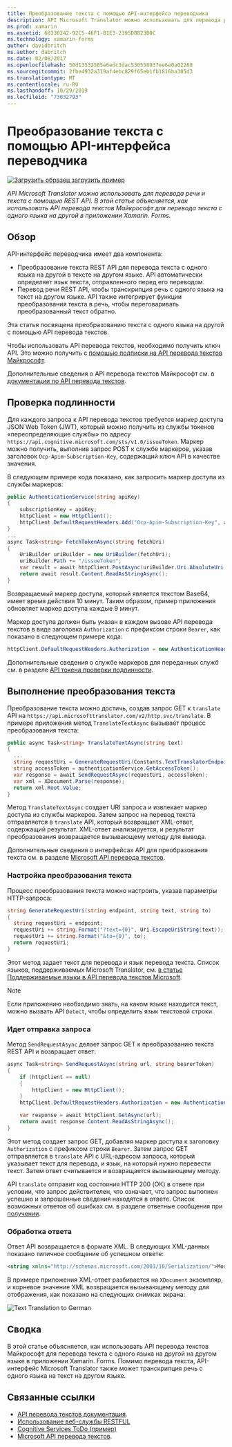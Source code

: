 ```yaml
---
title: Преобразование текста с помощью API-интерфейса переводчика
description: API Microsoft Translator можно использовать для перевода речи и текста с помощью REST API. В этой статье объясняется, как использовать API перевода текстов Майкрософт для перевода текста с одного языка на другой в приложении Xamarin. Forms.
ms.prod: xamarin
ms.assetid: 68330242-92C5-46F1-B1E3-2395D8823B0C
ms.technology: xamarin-forms
author: davidbritch
ms.author: dabritch
ms.date: 02/08/2017
ms.openlocfilehash: 50d13532585e6edc3dac530558937ee6e0a02268
ms.sourcegitcommit: 2fbe4932a319af4ebc829f65eb1fb1816ba305d3
ms.translationtype: MT
ms.contentlocale: ru-RU
ms.lasthandoff: 10/29/2019
ms.locfileid: "73032793"
---
```

# <a name="text-translation-using-the-translator-api"></a>Преобразование текста с помощью API-интерфейса переводчика

[![Загрузить образец](~/media/shared/download.png) загрузить пример](https://docs.microsoft.com/samples/xamarin/xamarin-forms-samples/webservices-todocognitiveservices)

_API Microsoft Translator можно использовать для перевода речи и текста с помощью REST API. В этой статье объясняется, как использовать API перевода текстов Майкрософт для перевода текста с одного языка на другой в приложении Xamarin. Forms._

## <a name="overview"></a>Обзор

API-интерфейс переводчика имеет два компонента:

- Преобразование текста REST API для перевода текста с одного языка на другой в тексте на другом языке. API автоматически определяет язык текста, отправленного перед его переводом.
- Перевод речи REST API, чтобы транскрипция речь с одного языка на текст на другом языке. API также интегрирует функции преобразования текста в речь, чтобы переговаривать преобразованный текст обратно.

Эта статья посвящена преобразованию текста с одного языка на другой с помощью API перевода текстов.

Чтобы использовать API перевода текстов, необходимо получить ключ API. Это можно получить с [помощью подписки на API перевода текстов Майкрософт](/azure/cognitive-services/translator/translator-text-how-to-signup/).

Дополнительные сведения о API перевода текстов Майкрософт см. в [документации по API перевода текстов](/azure/cognitive-services/translator/).

## <a name="authentication"></a>Проверка подлинности

Для каждого запроса к API перевода текстов требуется маркер доступа JSON Web Token (JWT), который можно получить из службы токенов «переопределяющие службы» по адресу `https://api.cognitive.microsoft.com/sts/v1.0/issueToken`. Маркер можно получить, выполнив запрос POST к службе маркеров, указав заголовок `Ocp-Apim-Subscription-Key`, содержащий ключ API в качестве значения.

В следующем примере кода показано, как запросить маркер доступа из службы маркеров:

```csharp
public AuthenticationService(string apiKey)
{
    subscriptionKey = apiKey;
    httpClient = new HttpClient();
    httpClient.DefaultRequestHeaders.Add("Ocp-Apim-Subscription-Key", apiKey);
}
...
async Task<string> FetchTokenAsync(string fetchUri)
{
    UriBuilder uriBuilder = new UriBuilder(fetchUri);
    uriBuilder.Path += "/issueToken";
    var result = await httpClient.PostAsync(uriBuilder.Uri.AbsoluteUri, null);
    return await result.Content.ReadAsStringAsync();
}
```

Возвращаемый маркер доступа, который является текстом Base64, имеет время действия 10 минут. Таким образом, пример приложения обновляет маркер доступа каждые 9 минут.

Маркер доступа должен быть указан в каждом вызове API перевода текстов в виде заголовка `Authorization` с префиксом строки `Bearer`, как показано в следующем примере кода:

```csharp
httpClient.DefaultRequestHeaders.Authorization = new AuthenticationHeaderValue("Bearer", bearerToken);
```

Дополнительные сведения о службе маркеров для переданных служб см. в разделе [API токена проверки подлинности](https://docs.microsofttranslator.com/oauth-token.html).

## <a name="performing-text-translation"></a>Выполнение преобразования текста

Преобразование текста можно достичь, создав запрос GET к `translate` API на `https://api.microsofttranslator.com/v2/http.svc/translate`. В примере приложения метод `TranslateTextAsync` вызывает процесс преобразования текста:

```csharp
public async Task<string> TranslateTextAsync(string text)
{
  ...
  string requestUri = GenerateRequestUri(Constants.TextTranslatorEndpoint, text, "en", "de");
  string accessToken = authenticationService.GetAccessToken();
  var response = await SendRequestAsync(requestUri, accessToken);
  var xml = XDocument.Parse(response);
  return xml.Root.Value;
}
```

Метод `TranslateTextAsync` создает URI запроса и извлекает маркер доступа из службы маркеров. Затем запрос на перевод текста отправляется в `translate` API, который возвращает XML-ответ, содержащий результат. XML-ответ анализируется, и результат преобразования возвращается вызывающему методу для вывода.

Дополнительные сведения о интерфейсах API для преобразования текста см. в разделе [Microsoft API перевода текстов](https://docs.microsofttranslator.com/text-translate.html).

### <a name="configuring-text-translation"></a>Настройка преобразования текста

Процесс преобразования текста можно настроить, указав параметры HTTP-запроса:

```csharp
string GenerateRequestUri(string endpoint, string text, string to)
{
  string requestUri = endpoint;
  requestUri += string.Format("?text={0}", Uri.EscapeUriString(text));
  requestUri += string.Format("&to={0}", to);
  return requestUri;
}
```

Этот метод задает текст для перевода и язык перевода текста. Список языков, поддерживаемых Microsoft Translator, см. [в статье Поддерживаемые языки в API перевода текстов Microsoft](/azure/cognitive-services/translator/languages/).

> [!NOTE]
> Если приложению необходимо знать, на каком языке находится текст, можно вызвать API `Detect`, чтобы определить язык текстовой строки.

### <a name="sending-the-request"></a>Идет отправка запроса

Метод `SendRequestAsync` делает запрос GET к преобразованию текста REST API и возвращает ответ:

```csharp
async Task<string> SendRequestAsync(string url, string bearerToken)
{
    if (httpClient == null)
    {
        httpClient = new HttpClient();
    }
    httpClient.DefaultRequestHeaders.Authorization = new AuthenticationHeaderValue("Bearer", bearerToken);

    var response = await httpClient.GetAsync(url);
    return await response.Content.ReadAsStringAsync();
}
```

Этот метод создает запрос GET, добавляя маркер доступа к заголовку `Authorization` с префиксом строки `Bearer`. Затем запрос GET отправляется в `translate` API с URL-адресом запроса, который указывает текст для перевода, и язык, на который нужно перевести текст. Затем ответ считывается и возвращается вызывающему методу.

API `translate` отправит код состояния HTTP 200 (ОК) в ответе при условии, что запрос действителен, что означает, что запрос выполнен успешно и запрошенные сведения находятся в ответе. Список возможных ответов об ошибках см. в разделе ответные сообщения при [получении](https://docs.microsofttranslator.com/text-translate.html#!/default/get_Translate).

### <a name="processing-the-response"></a>Обработка ответа

Ответ API возвращается в формате XML. В следующих XML-данных показано типичное сообщение об успешном ответе:

```xml
<string xmlns="http://schemas.microsoft.com/2003/10/Serialization/">Morgen kaufen gehen ein</string>
```

В примере приложения XML-ответ разбивается на `XDocument` экземпляр, и корневое значение XML возвращается вызывающему методу для отображения, как показано на следующих снимках экрана:

![](text-translation-images/text-translation.png "Text Translation to German")

## <a name="summary"></a>Сводка

В этой статье объясняется, как использовать API перевода текстов Майкрософт для перевода текста с одного языка на другой на другом языке в приложении Xamarin. Forms. Помимо перевода текста, API-интерфейс Microsoft Translator также может транскрипция речь с одного языка на текст на другом языке.

## <a name="related-links"></a>Связанные ссылки

- [API перевода текстов документация](/azure/cognitive-services/translator/).
- [Использование веб-службы RESTFUL](~/xamarin-forms/data-cloud/web-services/rest.md)
- [Cognitive Services ToDo (пример)](https://docs.microsoft.com/samples/xamarin/xamarin-forms-samples/webservices-todocognitiveservices)
- [Microsoft API перевода текстов](https://docs.microsofttranslator.com/text-translate.html).
